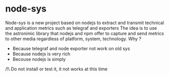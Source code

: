 # node-sys
Node-sys is a new project based on nodejs to extract and transmit technical and application metrics such as telegraf and exporters
The idea is to use the astronimic library that nodejs and npm offer to capture and send metrics to other media regardless of platform, system, technology.
Why ?
 - Because telegraf and node exporter not work on old sys
 - Because nodejs is very rich
 - Becouse nodejs is simply
 
 /!\ Do not install or test it, it not works at this time
